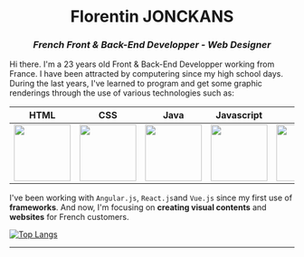 <h1 align="center">Florentin JONCKANS</h1>
<h3 align="center"><i>French Front & Back-End Developper - Web Designer</i></h3>

Hi there. I'm a 23 years old Front & Back-End Developper working from France. I have been attracted by computering since my high school days. During the last years, I've learned to program and get some graphic renderings through the use of various technologies such as:

| HTML | CSS | Java | Javascript | PHP | Python |
| :---: | :---: | :---: | :---: | :---: | :---: |
| <img src="https://cdn-icons-png.flaticon.com/512/732/732212.png" width="100"> | <img src="https://cdn-icons-png.flaticon.com/512/732/732190.png" width="100"> | <img src="https://cdn-icons-png.flaticon.com/512/5968/5968282.png" width="100"> | <img src="https://cdn-icons-png.flaticon.com/512/5968/5968292.png" width="100"> | <img src="https://cdn-icons-png.flaticon.com/512/5968/5968332.png" width="100"> | <img src="https://cdn-icons-png.flaticon.com/512/5968/5968350.png" width="100"> |

I've been working with `Angular.js`, `React.js`and `Vue.js` since my first use of **frameworks**. And now, I'm focusing on **creating visual contents** and **websites** for French customers.

[![Top Langs](https://github-readme-stats.vercel.app/api/top-langs/?username=FlorentinJonckans&langs_count=5)](https://github.com/FlorentinJonckans/github-readme-stats)

---

